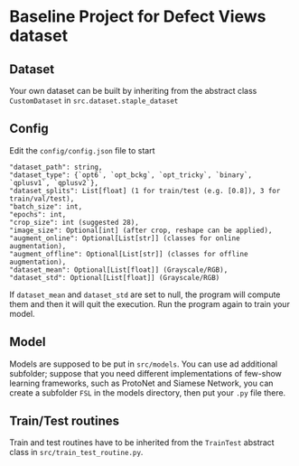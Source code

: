 # Baseline Project for Defect Views dataset

## Dataset
Your own dataset can be built by inheriting from the abstract class `CustomDataset` in `src.dataset.staple_dataset`

## Config
Edit the `config/config.json` file to start

```
"dataset_path": string,
"dataset_type": {`opt6`, `opt_bckg`, `opt_tricky`, `binary`, `qplusv1`, `qplusv2`},
"dataset_splits": List[float] (1 for train/test (e.g. [0.8]), 3 for train/val/test),
"batch_size": int,
"epochs": int,
"crop_size": int (suggested 28),
"image_size": Optional[int] (after crop, reshape can be applied),
"augment_online": Optional[List[str]] (classes for online augmentation),
"augment_offline": Optional[List[str]] (classes for offline augmentation),
"dataset_mean": Optional[List[float]] (Grayscale/RGB),
"dataset_std": Optional[List[float]] (Grayscale/RGB)
```

If `dataset_mean` and `dataset_std` are set to null, the program will compute them and then it will quit the execution.
Run the program again to train your model.

## Model
Models are supposed to be put in `src/models`. You can use ad additional subfolder; suppose that you need different
implementations of few-show learning frameworks, such as ProtoNet and Siamese Network, you can create a subfolder `FSL`
in the models directory, then put your `.py` file there.

## Train/Test routines
Train and test routines have to be inherited from the `TrainTest` abstract class in `src/train_test_routine.py`.